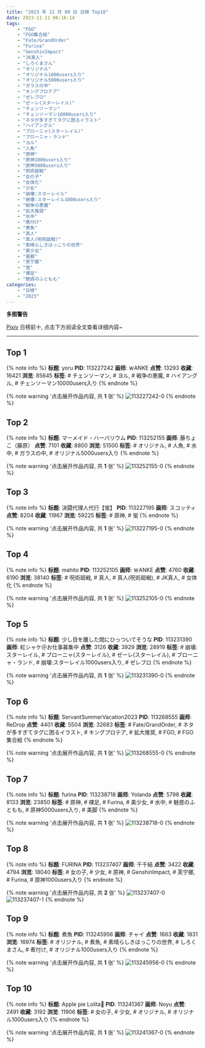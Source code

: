 ```yaml
---
title: "2023 年 11 月 09 日 日榜 Top10"
date: 2023-11-11 06:16:14
tags:
    - "FGO"
    - "FGO集合絵"
    - "Fate/GrandOrder"
    - "Furina"
    - "GenshinImpact"
    - "JK真人"
    - "しろくまさん"
    - "オリジナル"
    - "オリジナル1000users入り"
    - "オリジナル5000users入り"
    - "ガラスの中"
    - "キングプロテア"
    - "ゼレブロ"
    - "ゼーレ(スターレイル)"
    - "チェンソーマン"
    - "チェンソーマン10000users入り"
    - "ネタが多すぎてタグに困るイラスト"
    - "ハイアングル"
    - "ブローニャ(スターレイル)"
    - "ブローニャ・ランド"
    - "ヨル"
    - "人魚"
    - "原神"
    - "原神1000users入り"
    - "原神5000users入り"
    - "呪術廻戦"
    - "女の子"
    - "女体化"
    - "少女"
    - "崩壊:スターレイル"
    - "崩壊:スターレイル1000users入り"
    - "戦争の悪魔"
    - "拡大推奨"
    - "水中"
    - "煮付け"
    - "煮魚"
    - "真人"
    - "真人(呪術廻戦)"
    - "素晴らしきほっこりの世界"
    - "美少女"
    - "美脚"
    - "芙宁娜"
    - "蛍"
    - "裸足"
    - "魅惑のふともも"
categories:
    - "日榜"
    - "2023"
---
```


<i class="fa fa-triangle-exclamation"></i>**多图警告**<i class="fa fa-triangle-exclamation"></i>

[Pixiv](https://www.pixiv.net/) 日榜前十, 点击下方阅读全文查看详细内容~

<!-- more -->

---

## Top 1

{% note info %}
**标题**: yoru
**PID**: 113227242 **画师**: ￦ANKE
**点赞**: 13293 **收藏**: 16421 **浏览**: 85645
**标签**: # チェンソーマン, # ヨル, # 戦争の悪魔, # ハイアングル, # チェンソーマン10000users入り
{% endnote %}

{% note warning '点击展开作品内容, 共 **1** 张' %}
![113227242-0](https://i.pixiv.re/img-original/img/2023/11/08/00/00/27/113227242_p0.jpg)
{% endnote %}

## Top 2

{% note info %}
**标题**: マーメイド・ハーバリウム
**PID**: 113252155 **画师**: 藤ちょこ（藤原）
**点赞**: 7101 **收藏**: 8800 **浏览**: 51500
**标签**: # オリジナル, # 人魚, # 水中, # ガラスの中, # オリジナル5000users入り
{% endnote %}

{% note warning '点击展开作品内容, 共 **1** 张' %}
![113252155-0](https://i.pixiv.re/img-original/img/2023/11/09/00/00/16/113252155_p0.png)
{% endnote %}

## Top 3

{% note info %}
**标题**: 決闘代理人代行【蛍】
**PID**: 113227195 **画师**: スコッティ
**点赞**: 8204 **收藏**: 11967 **浏览**: 59225
**标签**: # 原神, # 蛍
{% endnote %}

{% note warning '点击展开作品内容, 共 **1** 张' %}
![113227195-0](https://i.pixiv.re/img-original/img/2023/11/08/00/00/16/113227195_p0.jpg)
{% endnote %}

## Top 4

{% note info %}
**标题**: mahito
**PID**: 113252105 **画师**: ￦ANKE
**点赞**: 4760 **收藏**: 6190 **浏览**: 38140
**标签**: # 呪術廻戦, # 真人, # 真人(呪術廻戦), # JK真人, # 女体化
{% endnote %}

{% note warning '点击展开作品内容, 共 **1** 张' %}
![113252105-0](https://i.pixiv.re/img-original/img/2023/11/09/00/00/08/113252105_p0.jpg)
{% endnote %}

## Top 5

{% note info %}
**标题**: 少し目を離した間にひっついてそうな
**PID**: 113231390 **画师**: 紅シャケ＠お仕事募集中
**点赞**: 3126 **收藏**: 3929 **浏览**: 28919
**标签**: # 崩壊:スターレイル, # ブローニャ(スターレイル), # ゼーレ(スターレイル), # ブローニャ・ランド, # 崩壊:スターレイル1000users入り, # ゼレブロ
{% endnote %}

{% note warning '点击展开作品内容, 共 **1** 张' %}
![113231390-0](https://i.pixiv.re/img-original/img/2023/11/08/03/06/14/113231390_p0.jpg)
{% endnote %}

## Top 6

{% note info %}
**标题**: ServantSummerVacation2023
**PID**: 113268555 **画师**: ReDrop
**点赞**: 4401 **收藏**: 5504 **浏览**: 32683
**标签**: # Fate/GrandOrder, # ネタが多すぎてタグに困るイラスト, # キングプロテア, # 拡大推奨, # FGO, # FGO集合絵
{% endnote %}

{% note warning '点击展开作品内容, 共 **1** 张' %}
![113268555-0](https://i.pixiv.re/img-original/img/2023/11/09/19/25/57/113268555_p0.jpg)
{% endnote %}

## Top 7

{% note info %}
**标题**: furina
**PID**: 113238718 **画师**: Yolanda
**点赞**: 5798 **收藏**: 8133 **浏览**: 23850
**标签**: # 原神, # 裸足, # Furina, # 美少女, # 水中, # 魅惑のふともも, # 原神5000users入り, # 美脚
{% endnote %}

{% note warning '点击展开作品内容, 共 **1** 张' %}
![113238718-0](https://i.pixiv.re/img-original/img/2023/11/08/13/53/50/113238718_p0.jpg)
{% endnote %}

## Top 8

{% note info %}
**标题**: FURINA
**PID**: 113237407 **画师**: 千千結
**点赞**: 3422 **收藏**: 4794 **浏览**: 18040
**标签**: # 女の子, # 少女, # 原神, # GenshinImpact, # 芙宁娜, # Furina, # 原神1000users入り
{% endnote %}

{% note warning '点击展开作品内容, 共 **2** 张' %}
![113237407-0](https://i.pixiv.re/img-original/img/2023/11/08/12/19/03/113237407_p0.jpg)
![113237407-1](https://i.pixiv.re/img-original/img/2023/11/08/12/19/03/113237407_p1.jpg)
{% endnote %}

## Top 9

{% note info %}
**标题**: 煮魚
**PID**: 113245956 **画师**: チャイ
**点赞**: 1663 **收藏**: 1831 **浏览**: 16974
**标签**: # オリジナル, # 煮魚, # 素晴らしきほっこりの世界, # しろくまさん, # 煮付け, # オリジナル1000users入り
{% endnote %}

{% note warning '点击展开作品内容, 共 **1** 张' %}
![113245956-0](https://i.pixiv.re/img-original/img/2023/11/08/20/30/02/113245956_p0.png)
{% endnote %}

## Top 10

{% note info %}
**标题**: Apple pie Lolita🍎
**PID**: 113241367 **画师**: Noyu
**点赞**: 2491 **收藏**: 3192 **浏览**: 11906
**标签**: # 女の子, # 少女, # オリジナル, # オリジナル1000users入り
{% endnote %}

{% note warning '点击展开作品内容, 共 **1** 张' %}
![113241367-0](https://i.pixiv.re/img-original/img/2023/11/08/17/01/10/113241367_p0.jpg)
{% endnote %}
